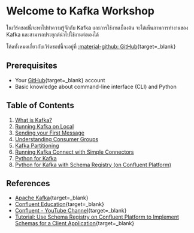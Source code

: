 # Welcome to Kafka Workshop

ในเวิร์คชอปนี้จะพาไปทำความรู้จักกับ Kafka และการใช้งานเบื้องต้น จะได้เห็นภาพการทำงานของ Kafka
และสามารถประยุกต์นำไปใช้งานต่อเองได้

โค้ดทั้งหมดเกี่ยวกับเวิร์คชอปนี้จะอยู่ที่ [:material-github: GitHub](https://github.com/zkan/introducing-kafka/){target=_blank}

## Prerequisites

* Your [GitHub](https://github.com){target=_blank} account
* Basic knowledge about command-line interface (CLI) and Python

## Table of Contents

1. [What is Kafka?](what-is-kafka.md)
1. [Running Kafka on Local](running-kafka-on-local.md)
1. [Sending your First Message](sending-your-first-message.md)
1. [Understanding Consumer Groups](understanding-consumer-groups.md)
1. [Kafka Partitioning](kafka-partitioning.md)
1. [Running Kafka Connect with Simple Connectors](running-kafka-connect-with-simple-connectors.md)
1. [Python for Kafka](python-for-kafka.md)
1. [Python for Kafka with Schema Registry (on Confluent Platform)](python-for-kafka-with-schema-registry-on-confluent-platform.md)

## References

* [Apache Kafka](https://kafka.apache.org/){target=_blank}
* [Confluent Education](https://www.confluent.io/training/){target=_blank}
* [Confluent - YouTube Channel](https://www.youtube.com/channel/UCmZz-Gj3caLLzEWBtbYUXaA){target=_blank}
* [Tutorial: Use Schema Registry on Confluent Platform to Implement Schemas for a Client Application](https://docs.confluent.io/platform/current/schema-registry/schema_registry_onprem_tutorial.html){target=_blank}
